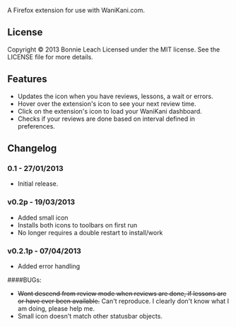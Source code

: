 A Firefox extension for use with WaniKani.com.

## License

Copyright © 2013 Bonnie Leach
Licensed under the MIT license. See the LICENSE file for more details.

## Features

* Updates the icon when you have reviews, lessons, a wait or errors.
* Hover over the extension's icon to see your next review time.
* Click on the extension's icon to load your WaniKani dashboard.
* Checks if your reviews are done based on interval defined in preferences.

## Changelog

### 0.1 - 27/01/2013

* Initial release.

### v0.2p - 19/03/2013

* Added small icon
* Installs both icons to toolbars on first run
* No longer requires a double restart to install/work

### v0.2.1p - 07/04/2013
* Added error handling

####BUGs:

* <strike>Wont descend from review mode when reviews are done, if lessons are or have ever been available.</strike> Can't reproduce. I clearly don't know what I am doing, please help me.
* Small icon doesn't match other statusbar objects.
